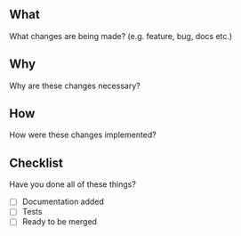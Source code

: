 <!--
  Thanks for your interest in the project. Bugs filed and PRs submitted are appreciated!

  Before submitting a pull request, please make sure you're familiar with and follow the instructions in the contributing guidelines (found in the CONTRIBUTING.md file).

  Also, please make sure you're familiar with and follow the instructions in the contributing guidelines (found in the CONTRIBUTING.md file).

  If you're new to contributing to open source projects, you might find this free video course helpful: https://egghead.io/courses/how-to-contribute-to-an-open-source-project-on-github

  Please fill out the information below to expedite the review and (hopefully) merge of your pull request!
-->

## What

What changes are being made? (e.g. feature, bug, docs etc.)

## Why

Why are these changes necessary?

## How

How were these changes implemented?

## Checklist

Have you done all of these things?

<!-- add "N/A" to the end of each line that's irrelevant to your changes -->
<!-- to check an item, place an "x" in the box like so: "- [x] Documentation" -->

- [ ] Documentation added
- [ ] Tests
- [ ] Ready to be merged
